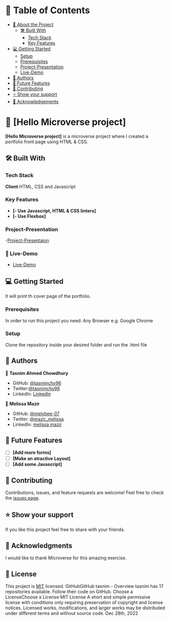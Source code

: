 # :green_book: Table of Contents

- [:book: About the Project](#about-project)
  - [:hammer_and_wrench: Built With](#built-with)
    - [Tech Stack](#tech-stack)
    - [Key Features](#key-features)
- [:computer: Getting Started](#getting-started)
  - [Setup](#setup)
  - [Prerequisites](#prerequisites)
  - [Project-Presentation](#project-presentation)
  - [Live-Demo](#live-demo)
- [:busts_in_silhouette: Authors](#authors)
- [:telescope: Future Features](#future-features)
- [:handshake: Contributing](#contributing)
- [:star:️ Show your support](#support)
- [:pray: Acknowledgements](#acknowledgements)

# :book: [Hello Microverse project]

**[Hello Microverse project]** is a microverse project where I created a portfolio front page using HTML & CSS.

## :hammer_and_wrench: Built With

### Tech Stack

**Client**
HTML, CSS and Javascript

### Key Features

- **[- Use Javascript, HTML & CSS linters]**
- **[- Use Flexbox]**
### Project-Presentation
-[Project-Presentaion](https://www.loom.com/share/45259b4cedb14d478d971349773cf0aa)

### :rocket: Live-Demo

- [Live-Demo](https://tasnimchy96.github.io/portfolio.github.io/)

## :computer: Getting Started

It will print th cover page of the portfolio.

### Prerequisites

In order to run this project you need: Any Browser e.g. Google Chrome

### Setup

Clone the repository inside your desired folder and run the .html file


## :busts_in_silhouette: Authors

:bust_in_silhouette: **Tasnim Ahmed Chowdhury**

- GitHub: [@tasnimchy96](https://github.com/tasnimchy96)
- Twitter:[@tasnimchy96](https://twitter.com/tasnimchy96)
- LinkedIn: [LinkedIn](https://www.linkedin.com/in/tasnim-ahmed-chowdhury-b4504625b)

:bust_in_silhouette: **Melissa Mazir**

- GitHub: [@melybee-07](https://github.com/melybee-07)
- Twitter: [@mazir_melissa](https://twitter.com/mazir_melissa)
- LinkedIn: [melissa mazir](https://www.linkedin.com/in/melissa-mazir-172574223/)

## :telescope: Future Features

- [ ] **[Add more forms]**
- [ ] **[Make an atractive Layout]**
- [ ] **[Add some Javascript]**

## :handshake: Contributing

Contributions, issues, and feature requests are welcome!
Feel free to check the [issues page](../../issues/).

## :star:️ Show your support

If you like this project feel free to share with your friends.

## :pray: Acknowledgments

I would like to thank Microverse for this amazing exercise.

## :memo: License

This project is [MIT](https://choosealicense.com/licenses/mit/) licensed.
GitHubGitHub
tasnim - Overview
tasnim has 17 repositories available. Follow their code on GitHub.
Choose a LicenseChoose a License
MIT License
A short and simple permissive license with conditions only requiring preservation of copyright and license notices. Licensed works, modifications, and larger works may be distributed under different terms and without source code.
Dec 28th, 2022

